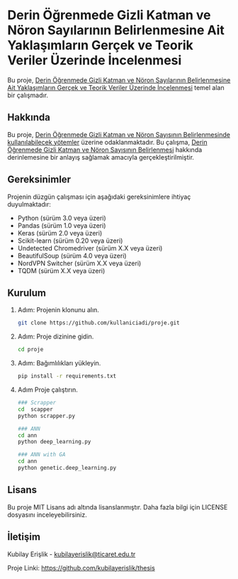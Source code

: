 # Derin Öğrenmede Gizli Katman ve Nöron Sayılarının Belirlenmesine Ait Yaklaşımların Gerçek ve Teorik Veriler Üzerinde İncelenmesi

Bu proje, [Derin Öğrenmede Gizli Katman ve Nöron Sayılarının Belirlenmesine Ait Yaklaşımların Gerçek ve Teorik Veriler Üzerinde İncelenmesi](link) temel alan bir çalışmadır.

## Hakkında

Bu proje, [Derin Öğrenmede Gizli Katman ve Nöron Sayısının Belirlenmesinde kullanılabilecek yötemler](link) üzerine odaklanmaktadır. Bu çalışma, [Derin Öğrenmede Gizli Katman ve Nöron Sayısının Belirlenmesi](link) hakkında derinlemesine bir anlayış sağlamak amacıyla gerçekleştirilmiştir.

## Gereksinimler

Projenin düzgün çalışması için aşağıdaki gereksinimlere ihtiyaç duyulmaktadır:

- Python (sürüm 3.0 veya üzeri)
- Pandas (sürüm 1.0 veya üzeri)
- Keras (sürüm 2.0 veya üzeri)
- Scikit-learn (sürüm 0.20 veya üzeri)
- Undetected Chromedriver (sürüm X.X veya üzeri)
- BeautifulSoup (sürüm 4.0 veya üzeri)
- NordVPN Switcher (sürüm X.X veya üzeri)
- TQDM (sürüm X.X veya üzeri)

## Kurulum

1. Adım: Projenin klonunu alın.

   ```sh
   git clone https://github.com/kullaniciadi/proje.git
   ```

2. Adım: Proje dizinine gidin.

   ```sh
   cd proje
   ```

3. Adım: Bağımlılıkları yükleyin.

   ```sh
   pip install -r requirements.txt
   ```

4. Adım Proje çalıştırın.

   ```sh
   ### Scrapper
   cd  scapper
   python scrapper.py

   ### ANN
   cd ann
   python deep_learning.py

   ### ANN with GA
   cd ann
   python genetic.deep_learning.py
   ```

## Lisans

Bu proje MIT Lisans adı altında lisanslanmıştır. Daha fazla bilgi için LICENSE dosyasını inceleyebilirsiniz.

## İletişim

Kubilay Erişlik - kubilayerislik@ticaret.edu.tr

Proje Linki: https://github.com/kubilayerislik/thesis
